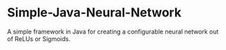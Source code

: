 # Simple-Java-Neural-Network
A simple framework in Java for creating a configurable neural network out of ReLUs or Sigmoids. 

